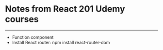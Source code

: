 # Notes from React 201 Udemy courses
-------

- Function component
- Install React router: npm install react-router-dom
